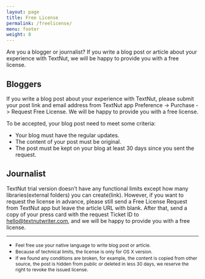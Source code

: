 ```yaml
---
layout: page
title: Free License
permalink: /freelicense/
menu: footer
weight: 8
---
```


Are you a blogger or journalist? If you write a blog post or article about your experience with TextNut, we will be happy to provide you with a free license. 


## Bloggers
If you write a blog post about your experience with TextNut, please submit your post link and email address from TextNut app Preference -> Purchase -> Request Free License. We will be happy to provide you with a free license.

To be accepted, your blog post need to meet some criteria:

* Your blog must have the regular updates.
* The content of your post must be original.
* The post must be kept on your blog at least 30 days since you sent the request.


## Journalist
TextNut trial version doesn’t have any functional limits except how many libraries(external folders) you can create(link). However, if you want to request the license in advance, please still send a Free License Request from TextNut app but leave the article URL with blank.  After that, send a copy of your press card with the request Ticket ID to hello@textnutwriter.com, and we will be happy to provide you with a free license.


---

* <div style="font-size:12px"> Feel free use your native language to write blog post or article.</div>
* <div style="font-size:12px">Because of technical limits, the license is only for OS X version. </div>
* <div style="font-size:12px">If we found any conditions are broken, for example, the content is copied from other source, the post is hidden from public or deleted in less 30 days, we reserve the right to revoke the issued license.</div>

